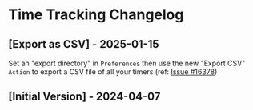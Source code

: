 # Time Tracking Changelog

## [Export as CSV] - 2025-01-15

Set an "export directory" in `Preferences` then use the new "Export CSV" `Action` to export a CSV file of all your timers (ref: [Issue #16378](https://github.com/raycast/extensions/issues/16378))

## [Initial Version] - 2024-04-07